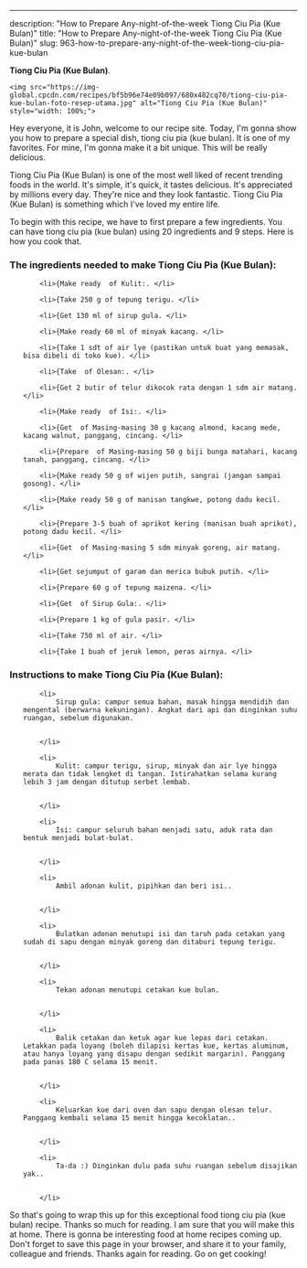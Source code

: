 ---
description: "How to Prepare Any-night-of-the-week Tiong Ciu Pia (Kue Bulan)"
title: "How to Prepare Any-night-of-the-week Tiong Ciu Pia (Kue Bulan)"
slug: 963-how-to-prepare-any-night-of-the-week-tiong-ciu-pia-kue-bulan

<p>
	<strong>Tiong Ciu Pia (Kue Bulan)</strong>. 
	
</p>
<p>
	
	<img src="https://img-global.cpcdn.com/recipes/bf5b96e74e09b097/680x482cq70/tiong-ciu-pia-kue-bulan-foto-resep-utama.jpg" alt="Tiong Ciu Pia (Kue Bulan)" style="width: 100%;">
	
	
</p>
<p>
	Hey everyone, it is John, welcome to our recipe site. Today, I'm gonna show you how to prepare a special dish, tiong ciu pia (kue bulan). It is one of my favorites. For mine, I'm gonna make it a bit unique. This will be really delicious.
</p>
	
<p>
	
</p>
<p>
	Tiong Ciu Pia (Kue Bulan) is one of the most well liked of recent trending foods in the world. It's simple, it's quick, it tastes delicious. It's appreciated by millions every day. They're nice and they look fantastic. Tiong Ciu Pia (Kue Bulan) is something which I've loved my entire life.
</p>

<p>
To begin with this recipe, we have to first prepare a few ingredients. You can have tiong ciu pia (kue bulan) using 20 ingredients and 9 steps. Here is how you cook that.
</p>

<h3>The ingredients needed to make Tiong Ciu Pia (Kue Bulan):</h3>

<ol>
	
		<li>{Make ready  of Kulit:. </li>
	
		<li>{Take 250 g of tepung terigu. </li>
	
		<li>{Get 130 ml of sirup gula. </li>
	
		<li>{Make ready 60 ml of minyak kacang. </li>
	
		<li>{Take 1 sdt of air lye (pastikan untuk buat yang memasak, bisa dibeli di toko kue). </li>
	
		<li>{Take  of Olesan:. </li>
	
		<li>{Get 2 butir of telur dikocok rata dengan 1 sdm air matang. </li>
	
		<li>{Make ready  of Isi:. </li>
	
		<li>{Get  of Masing-masing 30 g kacang almond, kacang mede, kacang walnut, panggang, cincang. </li>
	
		<li>{Prepare  of Masing-masing 50 g biji bunga matahari, kacang tanah, panggang, cincang. </li>
	
		<li>{Make ready 50 g of wijen putih, sangrai (jangan sampai gosong). </li>
	
		<li>{Make ready 50 g of manisan tangkwe, potong dadu kecil. </li>
	
		<li>{Prepare 3-5 buah of aprikot kering (manisan buah aprikot), potong dadu kecil. </li>
	
		<li>{Get  of Masing-masing 5 sdm minyak goreng, air matang. </li>
	
		<li>{Get sejumput of garam dan merica bubuk putih. </li>
	
		<li>{Prepare 60 g of tepung maizena. </li>
	
		<li>{Get  of Sirup Gula:. </li>
	
		<li>{Prepare 1 kg of gula pasir. </li>
	
		<li>{Take 750 ml of air. </li>
	
		<li>{Take 1 buah of jeruk lemon, peras airnya. </li>
	
</ol>
<p>
	
</p>

<h3>Instructions to make Tiong Ciu Pia (Kue Bulan):</h3>

<ol>
	
		<li>
			Sirup gula: campur semua bahan, masak hingga mendidih dan mengental (berwarna kekuningan). Angkat dari api dan dinginkan suhu ruangan, sebelum digunakan.
			
			
		</li>
	
		<li>
			Kulit: campur terigu, sirup, minyak dan air lye hingga merata dan tidak lengket di tangan. Istirahatkan selama kurang lebih 3 jam dengan ditutup serbet lembab.
			
			
		</li>
	
		<li>
			Isi: campur seluruh bahan menjadi satu, aduk rata dan bentuk menjadi bulat-bulat.
			
			
		</li>
	
		<li>
			Ambil adonan kulit, pipihkan dan beri isi..
			
			
		</li>
	
		<li>
			Bulatkan adonan menutupi isi dan taruh pada cetakan yang sudah di sapu dengan minyak goreng dan ditaburi tepung terigu.
			
			
		</li>
	
		<li>
			Tekan adonan menutupi cetakan kue bulan.
			
			
		</li>
	
		<li>
			Balik cetakan dan ketuk agar kue lepas dari cetakan. Letakkan pada loyang (boleh dilapisi kertas kue, kertas aluminum, atau hanya loyang yang disapu dengan sedikit margarin). Panggang pada panas 180 C selama 15 menit.
			
			
		</li>
	
		<li>
			Keluarkan kue dari oven dan sapu dengan olesan telur. Panggang kembali selama 15 menit hingga kecoklatan..
			
			
		</li>
	
		<li>
			Ta-da :) Dinginkan dulu pada suhu ruangan sebelum disajikan yak..
			
			
		</li>
	
</ol>

<p>
	
</p>

<p>
	So that's going to wrap this up for this exceptional food tiong ciu pia (kue bulan) recipe. Thanks so much for reading. I am sure that you will make this at home. There is gonna be interesting food at home recipes coming up. Don't forget to save this page in your browser, and share it to your family, colleague and friends. Thanks again for reading. Go on get cooking!
</p>
